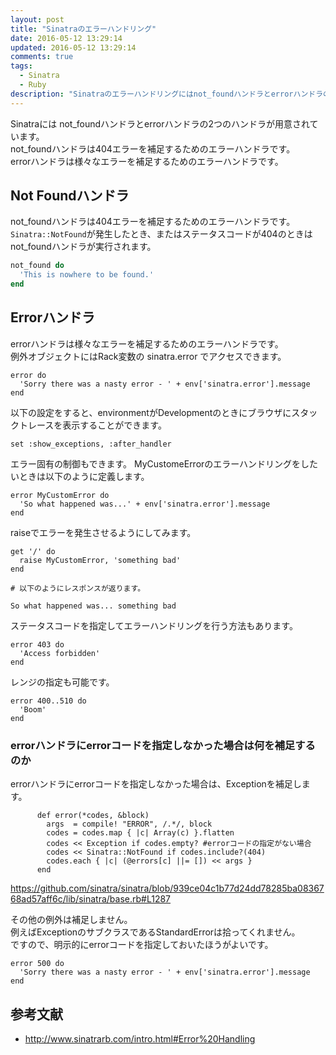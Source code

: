 ```yaml
---
layout: post
title: "Sinatraのエラーハンドリング"
date: 2016-05-12 13:29:14
updated: 2016-05-12 13:29:14
comments: true
tags: 
  - Sinatra 
  - Ruby
description: "Sinatraのエラーハンドリングにはnot_foundハンドラとerrorハンドラの2つのハンドラが用意されています。この2つのerrorハンドラの使い方を説明します。"
---
```


Sinatraには not_foundハンドラとerrorハンドラの2つのハンドラが用意されています。  
not_foundハンドラは404エラーを補足するためのエラーハンドラです。  
errorハンドラは様々なエラーを補足するためのエラーハンドラです。  

## Not Foundハンドラ

not_foundハンドラは404エラーを補足するためのエラーハンドラです。  
`Sinatra::NotFound`が発生したとき、またはステータスコードが404のときは not_foundハンドラが実行されます。


```ruby
not_found do
  'This is nowhere to be found.'
end

```

## Errorハンドラ

errorハンドラは様々なエラーを補足するためのエラーハンドラです。  
例外オブジェクトにはRack変数の sinatra.error でアクセスできます。


```
error do
  'Sorry there was a nasty error - ' + env['sinatra.error'].message
end

```

以下の設定をすると、environmentがDevelopmentのときにブラウザにスタックトレースを表示することができます。


```
set :show_exceptions, :after_handler

```

エラー固有の制御もできます。
MyCustomeErrorのエラーハンドリングをしたいときは以下のように定義します。


```
error MyCustomError do
  'So what happened was...' + env['sinatra.error'].message
end

```

raiseでエラーを発生させるようにしてみます。


```
get '/' do
  raise MyCustomError, 'something bad'
end

# 以下のようにレスポンスが返ります。

So what happened was... something bad

```

ステータスコードを指定してエラーハンドリングを行う方法もあります。


```
error 403 do
  'Access forbidden'
end

```

レンジの指定も可能です。


```
error 400..510 do
  'Boom'
end

```

### errorハンドラにerrorコードを指定しなかった場合は何を補足するのか
errorハンドラにerrorコードを指定しなかった場合は、Exceptionを補足します。


```
      def error(*codes, &block)
        args  = compile! "ERROR", /.*/, block
        codes = codes.map { |c| Array(c) }.flatten
        codes << Exception if codes.empty? #errorコードの指定がない場合
        codes << Sinatra::NotFound if codes.include?(404)
        codes.each { |c| (@errors[c] ||= []) << args }
      end

```

https://github.com/sinatra/sinatra/blob/939ce04c1b77d24dd78285ba0836768ad57aff6c/lib/sinatra/base.rb#L1287

その他の例外は補足しません。  
例えばExceptionのサブクラスであるStandardErrorは拾ってくれません。  
ですので、明示的にerrorコードを指定しておいたほうがよいです。


```
error 500 do
  'Sorry there was a nasty error - ' + env['sinatra.error'].message
end

```

## 参考文献

- http://www.sinatrarb.com/intro.html#Error%20Handling
